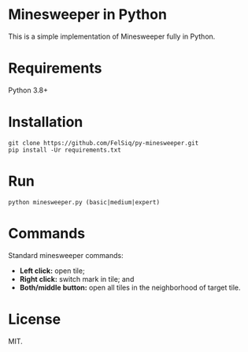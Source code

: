 # Minesweeper in Python
This is a simple implementation of Minesweeper fully in Python.

# Requirements
Python 3.8+

# Installation
```
git clone https://github.com/FelSiq/py-minesweeper.git
pip install -Ur requirements.txt
```

# Run
```
python minesweeper.py (basic|medium|expert)
```

# Commands
Standard minesweeper commands:
- **Left click:** open tile;
- **Right click:** switch mark in tile; and
- **Both/middle button:** open all tiles in the neighborhood of target tile.

# License
MIT.
